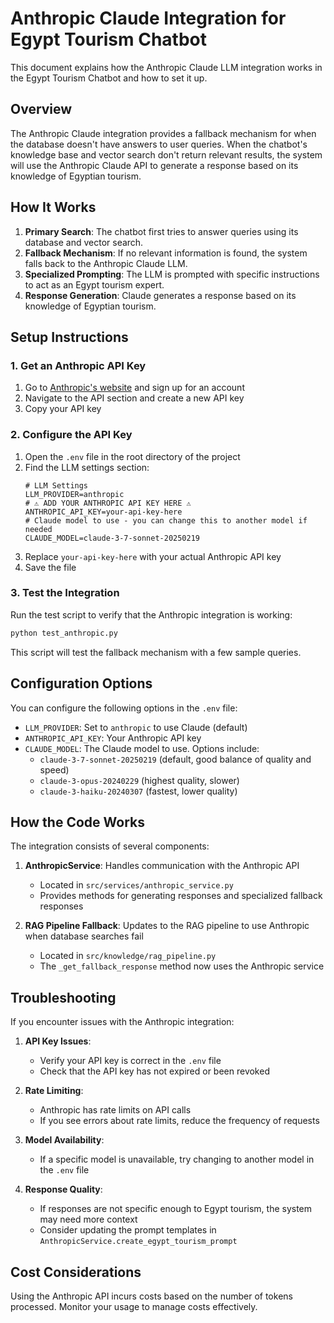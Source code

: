 # Anthropic Claude Integration for Egypt Tourism Chatbot

This document explains how the Anthropic Claude LLM integration works in the Egypt Tourism Chatbot and how to set it up.

## Overview

The Anthropic Claude integration provides a fallback mechanism for when the database doesn't have answers to user queries. When the chatbot's knowledge base and vector search don't return relevant results, the system will use the Anthropic Claude API to generate a response based on its knowledge of Egyptian tourism.

## How It Works

1. **Primary Search**: The chatbot first tries to answer queries using its database and vector search.
2. **Fallback Mechanism**: If no relevant information is found, the system falls back to the Anthropic Claude LLM.
3. **Specialized Prompting**: The LLM is prompted with specific instructions to act as an Egypt tourism expert.
4. **Response Generation**: Claude generates a response based on its knowledge of Egyptian tourism.

## Setup Instructions

### 1. Get an Anthropic API Key

1. Go to [Anthropic's website](https://www.anthropic.com/) and sign up for an account
2. Navigate to the API section and create a new API key
3. Copy your API key

### 2. Configure the API Key

1. Open the `.env` file in the root directory of the project
2. Find the LLM settings section:
   ```
   # LLM Settings
   LLM_PROVIDER=anthropic
   # ⚠️ ADD YOUR ANTHROPIC API KEY HERE ⚠️
   ANTHROPIC_API_KEY=your-api-key-here
   # Claude model to use - you can change this to another model if needed
   CLAUDE_MODEL=claude-3-7-sonnet-20250219
   ```
3. Replace `your-api-key-here` with your actual Anthropic API key
4. Save the file

### 3. Test the Integration

Run the test script to verify that the Anthropic integration is working:

```bash
python test_anthropic.py
```

This script will test the fallback mechanism with a few sample queries.

## Configuration Options

You can configure the following options in the `.env` file:

- `LLM_PROVIDER`: Set to `anthropic` to use Claude (default)
- `ANTHROPIC_API_KEY`: Your Anthropic API key
- `CLAUDE_MODEL`: The Claude model to use. Options include:
  - `claude-3-7-sonnet-20250219` (default, good balance of quality and speed)
  - `claude-3-opus-20240229` (highest quality, slower)
  - `claude-3-haiku-20240307` (fastest, lower quality)

## How the Code Works

The integration consists of several components:

1. **AnthropicService**: Handles communication with the Anthropic API
   - Located in `src/services/anthropic_service.py`
   - Provides methods for generating responses and specialized fallback responses

2. **RAG Pipeline Fallback**: Updates to the RAG pipeline to use Anthropic when database searches fail
   - Located in `src/knowledge/rag_pipeline.py`
   - The `_get_fallback_response` method now uses the Anthropic service

## Troubleshooting

If you encounter issues with the Anthropic integration:

1. **API Key Issues**:
   - Verify your API key is correct in the `.env` file
   - Check that the API key has not expired or been revoked

2. **Rate Limiting**:
   - Anthropic has rate limits on API calls
   - If you see errors about rate limits, reduce the frequency of requests

3. **Model Availability**:
   - If a specific model is unavailable, try changing to another model in the `.env` file

4. **Response Quality**:
   - If responses are not specific enough to Egypt tourism, the system may need more context
   - Consider updating the prompt templates in `AnthropicService.create_egypt_tourism_prompt`

## Cost Considerations

Using the Anthropic API incurs costs based on the number of tokens processed. Monitor your usage to manage costs effectively.
